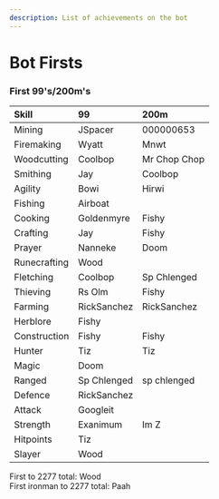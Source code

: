 ```yaml
---
description: List of achievements on the bot
---
```


# Bot Firsts

### First 99's/200m's

| Skill | 99 | 200m |
| :--- | :--- | :--- |
| Mining | JSpacer |  000000653 |
| Firemaking | Wyatt | Mnwt |
| Woodcutting | Coolbop | Mr Chop Chop |
| Smithing | Jay | Coolbop |
| Agility | Bowi | Hirwi |
| Fishing | Airboat |  |
| Cooking | Goldenmyre | Fishy |
| Crafting | Jay | Fishy |
| Prayer | Nanneke | Doom |
| Runecrafting | Wood |  |
| Fletching | Coolbop | Sp Chlenged |
| Thieving | Rs Olm | Fishy |
| Farming | RickSanchez | RickSanchez |
| Herblore | Fishy |  |
| Construction | Fishy | Fishy |
| Hunter | Tiz | Tiz |
| Magic | Doom |  |
| Ranged | Sp Chlenged | sp chlenged |
| Defence | RickSanchez |  |
| Attack | Googleit |  |
| Strength | Exanimum | Im Z |
| Hitpoints | Tiz |  |
| Slayer | Wood |  |

First to 2277 total: Wood  
First ironman to 2277 total: Paah

